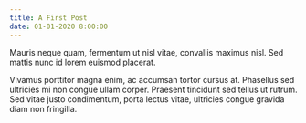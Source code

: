 ```yaml
---
title: A First Post
date: 01-01-2020 8:00:00
---
```

Mauris neque quam, fermentum ut nisl vitae, convallis maximus nisl. Sed mattis nunc id lorem euismod placerat.

Vivamus porttitor magna enim, ac accumsan tortor cursus at. Phasellus sed ultricies mi non congue ullam corper. Praesent tincidunt sed tellus ut rutrum. Sed vitae justo condimentum, porta lectus vitae, ultricies congue gravida diam non fringilla.
